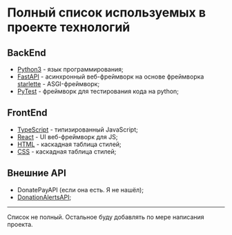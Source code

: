 # Полный список используемых в проекте технологий

## BackEnd

- [Python3](https://github.com/python/cpython/tree/3.10) - язык программирования;
- [FastAPI](https://github.com/tiangolo/fastapi) - асинхронный веб-фреймворк на основе фреймворка
  [starlette](https://github.com/encode/starlette) - ASGI-фреймворк;
- [PyTest](https://github.com/pytest-dev/pytest) - фреймворк для тестирования кода на python;

## FrontEnd

- [TypeScript](https://github.com/microsoft/TypeScript) - типизированный JavaScript;
- [React](https://github.com/facebook/react) - UI веб-фреймворк для JS;
- [HTML](https://github.com/whatwg/html) - каскадная таблица стилей;
- [CSS](https://www.w3.org/TR/CSS/#css) - каскадная таблица стилей;

## Внешние API

- DonatePayAPI (если она есть. Я не нашёл);
- [DonationAlertsAPI](https://www.donationalerts.com/apidoc);

---

Список не полный. Остальное буду добавлять по мере написания проекта.
